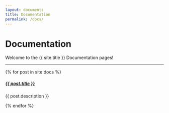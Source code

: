 ```yaml
---
layout: documents
title: Documentation
permalink: /docs/
---
```


# Documentation

<!-- <img src="../assets/images/under-construction.png" alt="Under construction" width="150"> -->

Welcome to the {{ site.title }} Documentation pages!

<div class="section-index">
    <hr class="panel-line">
    {% for post in site.docs  %}        
    <div class="entry">
    <h5><a href="{{ post.url | prepend: site.baseurl }}">{{ post.title }}</a></h5>
    <p>{{ post.description }}</p>
    </div>{% endfor %}
</div>
